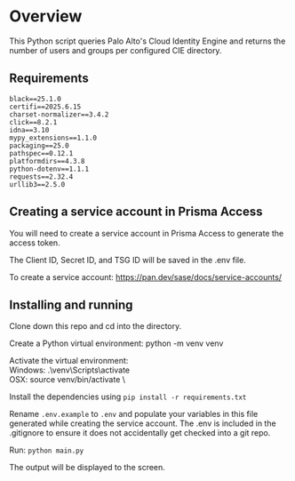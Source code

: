 # Overview
This Python script queries Palo Alto's Cloud Identity Engine and returns the number of users and groups per configured CIE directory.

## Requirements
```
black==25.1.0
certifi==2025.6.15
charset-normalizer==3.4.2
click==8.2.1
idna==3.10
mypy_extensions==1.1.0
packaging==25.0
pathspec==0.12.1
platformdirs==4.3.8
python-dotenv==1.1.1
requests==2.32.4
urllib3==2.5.0
```

## Creating a service account in Prisma Access

You will need to create a service account in Prisma Access to generate the access token.

The Client ID, Secret ID, and TSG ID will be saved in the .env file.

To create a service account: https://pan.dev/sase/docs/service-accounts/


## Installing and running

Clone down this repo and cd into the directory.

Create a Python virtual environment: python -m venv venv

Activate the virtual environment: \
Windows: .\venv\Scripts\activate \
OSX: source venv/bin/activate \

Install the dependencies using `pip install -r requirements.txt`

Rename `.env.example` to `.env` and populate your variables in this file generated while creating the service account. The .env is included in the .gitignore to ensure it does not accidentally get checked into a git repo.

Run: `python main.py`

The output will be displayed to the screen.
